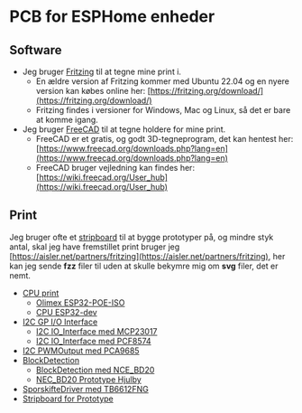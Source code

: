 # PCB for ESPHome enheder

## Software

* Jeg bruger [Fritzing](https://fritzing.org/learning/) til at tegne mine print i.
  * En ældre version af Fritzing kommer med Ubuntu 22.04 og en nyere version kan købes online her: [https://fritzing.org/download/](https://fritzing.org/download/)
  * Fritzing findes i versioner for Windows, Mac og Linux, så det er bare at komme igang.
* Jeg bruger [FreeCAD](https://www.freecad.org/features.php?lang=en) til at tegne holdere for mine print.
  * FreeCAD er et gratis, og godt 3D-tegneprogram, det kan hentest her: [https://www.freecad.org/downloads.php?lang=en](https://www.freecad.org/downloads.php?lang=en)
  * FreeCAD bruger vejledning kan findes her: [https://wiki.freecad.org/User_hub](https://wiki.freecad.org/User_hub)


## Print

Jeg bruger ofte et [stripboard](./Stripboard/README.md) til at bygge prototyper på, og mindre styk antal, skal jeg have fremstillet print bruger jeg [https://aisler.net/partners/fritzing](https://aisler.net/partners/fritzing), her kan jeg sende **fzz** filer til uden at skulle bekymre mig om **svg** filer, det er nemt.

* [CPU print](./CPU/README.md)
  * [Olimex ESP32-POE-ISO](./CPU/README.md#olimex-esp32-poe-iso-16mb)
  * [CPU ESP32-dev](./CPU/README.md#esp32-dev-30pin-med-i2c-interface)
* [I2C GP I/O Interface](./I2C%20IO_Interface/README.md)
  * [I2C IO_Interface med MCP23017](./I2C%20IO_Interface/PCF8574/)
  * [I2C IO_Interface med PCF8574](./I2C%20IO_Interface/PCF8574/)
* [I2C PWMOutput med PCA9685](./I2C_PWMOutput/README.md)
* [BlockDetection](./BlockDetection/README.md)
  * [BlockDetection med NCE_BD20](./BlockDetection/README.md#nec_bd20)
  * [NEC_BD20 Prototype Hjulby](./BlockDetection/README.md#nec_bd20-prototype-hjulby)
* [SporskifteDriver med TB6612FNG](./SporskifteDriver/README.md)
* [Stripboard for Prototype](./Stripboard/README.md)
